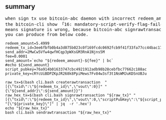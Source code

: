 ## summary

<pre>
when sign tx use bitcoin-abc daemon with incorrect redeem_amount,
the bitcoin-cli show 「16: mandatory-script-verify-flag-failed (Signature must be zero for failed CHECK(MULTI)SIG operation)」,
means signature is wrong, because bitcoin-abc signrawtransaction need correc amount field.
you can produce from below code.
</pre>

```
redeem_amount=5.4999
redeem_tx_id=3ee6fbfb0b4a3d075b023c0f169fcdc0692fcb9f41f33fa77cc44bac17102c49
send_addr=2MwCw5Vfw4qwfHCqp3pWXsGM3RnA1Njns5M
fee=0.0001
send_amount=`echo "${redeem_amount}-${fee}" | bc`
#echo ${send_amount}
script_pubkey=76a914b01633747cbc4921912adb98b28cebfbc77662c188ac
private_key=cRYcUiBDPZKpJR268k8PpiMews7Fv84w3sf3t1NsWMJuKDSnUBJu

raw_tx=$(bash cli.bash createrawtransaction  "[{\"txid\":\"${redeem_tx_id}\",\"vout\":0}]" "{\"${send_addr}\":${send_amount}}")
raw_hex_tx=$(bash cli.bash signrawtransaction "${raw_tx}" "[{\"txid\":\"${redeem_tx_id}\",\"vout\":0,\"scriptPubKey\":\"${script_pubkey}\",\"redeemScript\":\"\",\"amount\":${redeem_amount}}]" "[\"${private_key}\"]" | jq  -r '.hex')
echo "${raw_hex_tx}"
bash cli.bash sendrawtransaction "${raw_hex_tx}"

```
